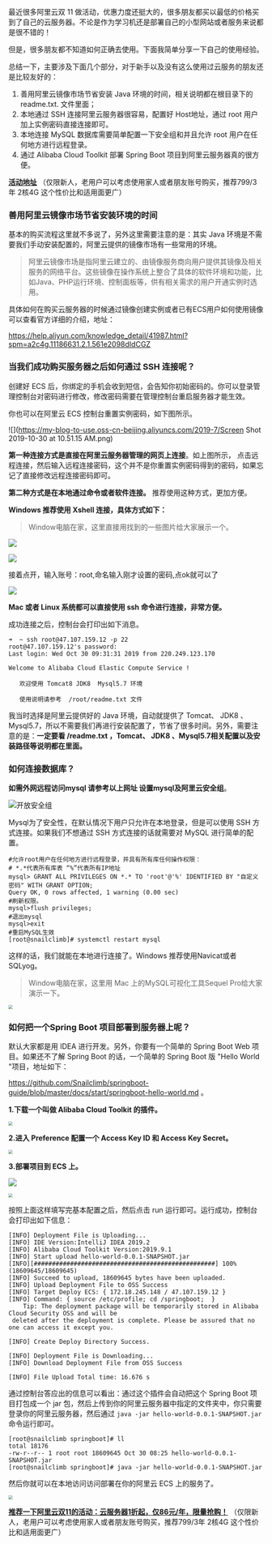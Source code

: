最近很多阿里云双 11 做活动，优惠力度还挺大的，很多朋友都买以最低的价格买到了自己的云服务器。不论是作为学习机还是部署自己的小型网站或者服务来说都是很不错的！

但是，很多朋友都不知道如何正确去使用。下面我简单分享一下自己的使用经验。

总结一下，主要涉及下面几个部分，对于新手以及没有这么使用过云服务的朋友还是比较友好的：

1. 善用阿里云镜像市场节省安装 Java 环境的时间，相关说明都在根目录下的 readme.txt. 文件里面；
2. 本地通过 SSH 连接阿里云服务器很容易，配置好 Host地址，通过 root 用户加上实例密码直接连接即可。
3. 本地连接 MySQL 数据库需要简单配置一下安全组和并且允许 root 用户在任何地方进行远程登录。
4. 通过 Alibaba Cloud Toolkit 部署 Spring Boot 项目到阿里云服务器真的很方便。

**[活动地址](https://www.aliyun.com/1111/2019/group-buying-share?ptCode=32AE103FC8249634736194795A3477C4647C88CF896EF535&userCode=hf47liqn&share_source=copy_link)** （仅限新人，老用户可以考虑使用家人或者朋友账号购买，推荐799/3年 2核4G 这个性价比和适用面更广）

### 善用阿里云镜像市场节省安装环境的时间

基本的购买流程这里就不多说了，另外这里需要注意的是：其实 Java 环境是不需要我们手动安装配置的，阿里云提供的镜像市场有一些常用的环境。

> 阿里云镜像市场是指阿里云建立的、由镜像服务商向用户提供其镜像及相关服务的网络平台。这些镜像在操作系统上整合了具体的软件环境和功能，比如Java、PHP运行环境、控制面板等，供有相关需求的用户开通实例时选用。

具体如何在购买云服务器的时候通过镜像创建实例或者已有ECS用户如何使用镜像可以查看官方详细的介绍，地址：

https://help.aliyun.com/knowledge_detail/41987.html?spm=a2c4g.11186631.2.1.561e2098dIdCGZ

### 当我们成功购买服务器之后如何通过 SSH 连接呢？

创建好 ECS 后，你绑定的手机会收到短信，会告知你初始密码的。你可以登录管理控制台对密码进行修改，修改密码需要在管理控制台重启服务器才能生效。

你也可以在阿里云 ECS 控制台重置实例密码，如下图所示。

![](https://my-blog-to-use.oss-cn-beijing.aliyuncs.com/2019-7/Screen Shot 2019-10-30 at 10.51.15 AM.png)

**第一种连接方式是直接在阿里云服务器管理的网页上连接**。如上图所示， 点击远程连接，然后输入远程连接密码，这个并不是你重置实例密码得到的密码，如果忘记了直接修改远程连接密码即可。

**第二种方式是在本地通过命令或者软件连接。** 推荐使用这种方式，更加方便。

  **Windows 推荐使用 Xshell 连接，具体方式如下：**

> Window电脑在家，这里直接用找到的一些图片给大家展示一个。

![](https://img2018.cnblogs.com/blog/1070438/201812/1070438-20181226165727765-1335537850.png)

![](https://img2018.cnblogs.com/blog/1070438/201812/1070438-20181226170155651-1407670048.png)

接着点开，输入账号：root,命名输入刚才设置的密码,点ok就可以了

![](https://img2018.cnblogs.com/blog/1070438/201812/1070438-20181226170444344-411355334.png)

**Mac 或者 Linux 系统都可以直接使用 ssh 命令进行连接，非常方便。**

成功连接之后，控制台会打印出如下消息。

```shell
➜  ~ ssh root@47.107.159.12 -p 22
root@47.107.159.12's password:
Last login: Wed Oct 30 09:31:31 2019 from 220.249.123.170

Welcome to Alibaba Cloud Elastic Compute Service !

   欢迎使用 Tomcat8 JDK8  Mysql5.7 环境

   使用说明请参考  /root/readme.txt 文件
```

我当时选择是阿里云提供好的 Java 环境，自动就提供了 Tomcat、 JDK8 、Mysql5.7，所以不需要我们再进行安装配置了，节省了很多时间。另外，需要注意的是：**一定要看 /readme.txt  ，Tomcat、 JDK8 、Mysql5.7相关配置以及安装路径等说明都在里面。**

### 如何连接数据库？

 **如需外网远程访问mysql 请参考以上网址 设置mysql及阿里云安全组**。

![开放安全组](https://my-blog-to-use.oss-cn-beijing.aliyuncs.com/2019-7/开放安全组.png)

Mysql为了安全性，在默认情况下用户只允许在本地登录，但是可以使用 SSH 方式连接。如果我们不想通过 SSH 方式连接的话就需要对 MySQL 进行简单的配置。

```shell
#允许root用户在任何地方进行远程登录，并具有所有库任何操作权限：
# *.*代表所有库表 “%”代表所有IP地址
mysql> GRANT ALL PRIVILEGES ON *.* TO 'root'@'%' IDENTIFIED BY "自定义密码" WITH GRANT OPTION;
Query OK, 0 rows affected, 1 warning (0.00 sec)
#刷新权限。 
mysql>flush privileges;
#退出mysql
mysql>exit
#重启MySQL生效
[root@snailclimb]# systemctl restart mysql
```

这样的话，我们就能在本地进行连接了。Windows 推荐使用Navicat或者SQLyog。

> Window电脑在家，这里用 Mac 上的MySQL可视化工具Sequel Pro给大家演示一下。

<img src="https://my-blog-to-use.oss-cn-beijing.aliyuncs.com/2019-7/Screen Shot 2019-10-30 at 11.02.26 AM.png" style="zoom:50%;" />

### 如何把一个Spring Boot 项目部署到服务器上呢？

默认大家都是用 IDEA 进行开发。另外，你要有一个简单的 Spring Boot Web 项目。如果还不了解 Spring Boot 的话，一个简单的 Spring Boot 版 "Hello World "项目，地址如下：

https://github.com/Snailclimb/springboot-guide/blob/master/docs/start/springboot-hello-world.md 。

**1.下载一个叫做 Alibaba Cloud Toolkit 的插件。**

<img src="https://my-blog-to-use.oss-cn-beijing.aliyuncs.com/2019-7/Alibaba-Cloud-Toolkit.png" style="zoom:50%;" />

**2.进入 Preference 配置一个 Access Key ID 和 Access Key Secret。**

<img src="https://my-blog-to-use.oss-cn-beijing.aliyuncs.com/2019-7/Screen Shot 2019-10-30 at 10.10.23 AM.png" style="zoom:50%;" />

**3.部署项目到 ECS 上。**

![](https://my-blog-to-use.oss-cn-beijing.aliyuncs.com/2019-7/deploy-to-ecs1.png)

<img src="https://my-blog-to-use.oss-cn-beijing.aliyuncs.com/2019-7/deploy-to-ecs2.png" style="zoom:50%;" />

按照上面这样填写完基本配置之后，然后点击 run 运行即可。运行成功，控制台会打印出如下信息：

```shell
[INFO] Deployment File is Uploading...
[INFO] IDE Version:IntelliJ IDEA 2019.2
[INFO] Alibaba Cloud Toolkit Version:2019.9.1
[INFO] Start upload hello-world-0.0.1-SNAPSHOT.jar
[INFO][##################################################] 100% (18609645/18609645)
[INFO] Succeed to upload, 18609645 bytes have been uploaded.
[INFO] Upload Deployment File to OSS Success
[INFO] Target Deploy ECS: { 172.18.245.148 / 47.107.159.12 }
[INFO] Command: { source /etc/profile; cd /springboot;  }
    Tip: The deployment package will be temporarily stored in Alibaba Cloud Security OSS and will be 
 deleted after the deployment is complete. Please be assured that no one can access it except you.

[INFO] Create Deploy Directory Success. 

[INFO] Deployment File is Downloading...
[INFO] Download Deployment File from OSS Success 

[INFO] File Upload Total time: 16.676 s
```

 通过控制台答应出的信息可以看出：通过这个插件会自动把这个 Spring Boot 项目打包成一个 jar 包，然后上传到你的阿里云服务器中指定的文件夹中，你只需要登录你的阿里云服务器，然后通过 `java -jar hello-world-0.0.1-SNAPSHOT.jar`命令运行即可。

```shell
[root@snailclimb springboot]# ll
total 18176
-rw-r--r-- 1 root root 18609645 Oct 30 08:25 hello-world-0.0.1-SNAPSHOT.jar
[root@snailclimb springboot]# java -jar hello-world-0.0.1-SNAPSHOT.jar
```

 然后你就可以在本地访问访问部署在你的阿里云 ECS 上的服务了。

<img src="https://my-blog-to-use.oss-cn-beijing.aliyuncs.com/2019-7/Screen Shot 2019-10-30 at 10.32.06 AM.png" style="zoom:50%;" />

**[推荐一下阿里云双11的活动：云服务器1折起，仅86元/年，限量抢购！](https://www.aliyun.com/1111/2019/group-buying-share?ptCode=32AE103FC8249634736194795A3477C4647C88CF896EF535&userCode=hf47liqn&share_source=copy_link)** （仅限新人，老用户可以考虑使用家人或者朋友账号购买，推荐799/3年 2核4G 这个性价比和适用面更广）